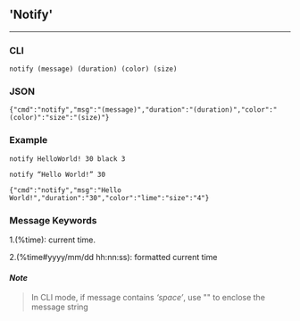 ## 'Notify'

---

### CLI

```
notify (message) (duration) (color) (size)
```

### JSON

```
{"cmd":"notify","msg":"(message)","duration":"(duration)","color":"(color)":"size":"(size)"}
```

### Example

```
notify HelloWorld! 30 black 3
```

```
notify “Hello World!” 30
```

```
{"cmd":"notify","msg":"Hello World!","duration":"30","color":"lime":"size":"4"}

```


### Message Keywords
<P>1.(%time): current time.
<P>2.(%time#yyyy/mm/dd hh:nn:ss): formatted current time

#### _Note_

> In CLI mode, if message contains _‘space’_, use "" to enclose the message string






